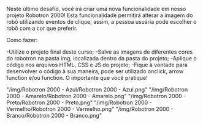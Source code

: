 Neste último desafio, você irá criar uma nova funcionalidade em nosso projeto Robotron 2000! Esta funcionalidade permitirá alterar a imagem do robô utilizando eventos de clique, assim, a pessoa usuária pode escolher o robô com a cor que preferir.

Como fazer:

-Utilize o projeto final deste curso;
-Salve as imagens de diferentes cores do robotron na pasta img, localizada dentro da pasta do projeto;
-Aplique o código nos arquivos HTML, CSS e JS do projeto;
-Fique à vontade para desenvolver o código à sua maneira, pode ser utilizado onclick, arrow function e/ou function. O importante que você pratique!


"/img/Robotron 2000 - Azul/Robotron 2000 - Azul.png"
"/img/Robotron 2000 - Amarelo/Robotron 2000 - Amarelo.png"
"/img/Robotron 2000 - Preto/Robotron 2000 - Preto.png"
"/img/Robotron 2000 - Vermelho/Robotron 2000 - Vermelho.png"
"/img/Robotron 2000 - Branco/Robotron 2000 - Branco.png"